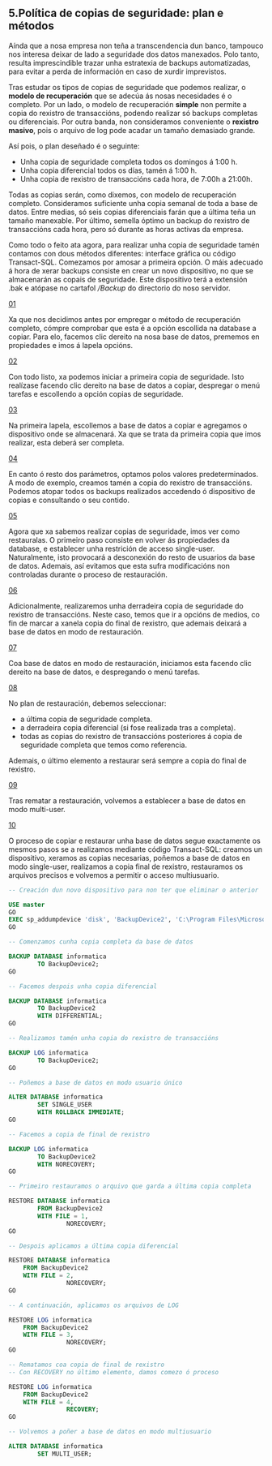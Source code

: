 ## 5.Política de copias de seguridade: plan e métodos

Aínda que a nosa empresa non teña a transcendencia dun banco, tampouco nos interesa deixar de lado a seguridade dos datos manexados. Polo tanto, resulta imprescindible trazar unha estratexia de backups automatizadas, para evitar a perda de información en caso de xurdir imprevistos.

Tras estudar os tipos de copias de seguridade que podemos realizar, o **modelo de recuperación** que se adecúa ás nosas necesidades é o completo. Por un lado, o modelo de recuperación **simple** non permite a copia do rexistro de transaccións, podendo realizar só backups completas ou diferenciais. Por outra banda, non consideramos conveniente o **rexistro masivo**, pois o arquivo de log pode acadar un tamaño demasiado grande.

Así pois, o plan deseñado é o seguinte: 

- Unha copia de seguridade completa todos os domingos á 1:00 h.
- Unha copia diferencial todos os días, tamén á 1:00 h.
- Unha copia de rexistro de transaccións cada hora, de 7:00h a 21:00h.

Todas as copias serán, como dixemos, con modelo de recuperación completo. Consideramos suficiente unha copia semanal de toda a base de datos. Entre medias, só seis copias diferenciais farán que a última teña un tamaño manexable. Por último, semella óptimo un backup do rexistro de transaccións cada hora, pero só durante as horas activas da empresa.

Como todo o feito ata agora, para realizar unha copia de seguridade tamén contamos con dous métodos diferentes: interface gráfica ou código Transact-SQL. Comezamos por amosar a primeira opción. O máis adecuado á hora de xerar backups consiste en crear un novo dispositivo, no que se almacenarán as copais de seguridade. Este dispositivo terá a extensión .bak e atópase no cartafol */Backup* do directorio do noso servidor.

[01](./img/05_01.png)

Xa que nos decidimos antes por empregar o método de recuperación completo, cómpre comprobar que esta é a opción escollida na database a copiar. Para elo, facemos clic dereito na nosa base de datos, prememos en propiedades e imos á lapela opcións.

[02](./img/05_02.png)

Con todo listo, xa podemos iniciar a primeira copia de seguridade. Isto realízase facendo clic dereito na base de datos a copiar, despregar o menú tarefas e escollendo a opción copias de seguridade.

[03](./img/05_03.png)

Na primeira lapela, escollemos a base de datos a copiar e agregamos o dispositivo onde se almacenará. Xa que se trata da primeira copia que imos realizar, esta deberá ser completa.

[04](./img/05_04.png)

En canto ó resto dos parámetros, optamos polos valores predeterminados. A modo de exemplo, creamos tamén a copia do rexistro de transaccións. Podemos atopar todos os backups realizados accedendo ó dispositivo de copias e consultando o seu contido.

[05](./img/05_05.png)

Agora que xa sabemos realizar copias de seguridade, imos ver como restauralas. O primeiro paso consiste en volver ás propiedades da database, e establecer unha restrición de acceso single-user. Naturalmente, isto provocará a desconexión do resto de usuarios da base de datos. Ademais, así evitamos que esta sufra modificacións non controladas durante o proceso de restauración.

[06](./img/05_06.png)

Adicionalmente, realizaremos unha derradeira copia de seguridade do rexistro de transaccións. Neste caso, temos que ir a opcións de medios, co fin de marcar a xanela copia do final de rexistro, que ademais deixará a base de datos en modo de restauración.

[07](./img/05_07.png)

Coa base de datos en modo de restauración, iniciamos esta facendo clic dereito na base de datos, e despregando o menú tarefas.

[08](./img/05_08.png)

No plan de restauración, debemos seleccionar:

- a última copia de seguridade completa.
- a derradeira copia diferencial (si fose realizada tras a completa).
- todas as copias do rexistro de transaccións posteriores á copia de seguridade completa que temos como referencia. 

Ademais, o último elemento a restaurar será sempre a copia do final de rexistro.

[09](./img/05_09.png)

Tras rematar a restauración, volvemos a establecer a base de datos en modo multi-user.

[10](./img/05_10.png)

O proceso de copiar e restaurar unha base de datos segue exactamente os mesmos pasos se a realizamos mediante código Transact-SQL: creamos un dispositivo, xeramos as copias necesarias, poñemos a base de datos en modo single-user, realizamos a copia final de rexistro, restauramos os arquivos precisos e volvemos a permitir o acceso multiusuario.

```sql
-- Creación dun novo dispositivo para non ter que eliminar o anterior

USE master
GO
EXEC sp_addumpdevice 'disk', 'BackupDevice2', 'C:\Program Files\Microsoft SQL Server\MSSQL12.SERVIDOR2\MSSQL\Backup\BackupDevice2.bak';
GO

-- Comenzamos cunha copia completa da base de datos

BACKUP DATABASE informatica
        TO BackupDevice2;
GO

-- Facemos despois unha copia diferencial

BACKUP DATABASE informatica
        TO BackupDevice2
        WITH DIFFERENTIAL;
GO

-- Realizamos tamén unha copia do rexistro de transaccións

BACKUP LOG informatica
        TO BackupDevice2;
GO

-- Poñemos a base de datos en modo usuario único

ALTER DATABASE informatica
        SET SINGLE_USER
        WITH ROLLBACK IMMEDIATE;
GO

-- Facemos a copia de final de rexistro

BACKUP LOG informatica
        TO BackupDevice2
        WITH NORECOVERY;
GO

-- Primeiro restauramos o arquivo que garda a última copia completa

RESTORE DATABASE informatica
        FROM BackupDevice2
        WITH FILE = 1,
                NORECOVERY;
GO

-- Despois aplicamos a última copia diferencial

RESTORE DATABASE informatica
	FROM BackupDevice2
	WITH FILE = 2,
                NORECOVERY;
GO

-- A continuación, aplicamos os arquivos de LOG

RESTORE LOG informatica
	FROM BackupDevice2
	WITH FILE = 3,
                NORECOVERY;
GO

-- Rematamos coa copia de final de rexistro
-- Con RECOVERY no último elemento, damos comezo ó proceso

RESTORE LOG informatica
	FROM BackupDevice2
	WITH FILE = 4,
                RECOVERY;
GO

-- Volvemos a poñer a base de datos en modo multiusuario

ALTER DATABASE informatica
        SET MULTI_USER;
```
